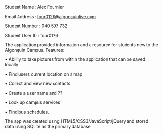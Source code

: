 Student Name : Alex Fournier

Email Address : four0126@algonquinlive.com

Student Number : 040 597 732

Student User ID : four0126


The application provided information and a resource for students new to the Algonquin Campus.
Features:

•	Ability to take pictures from within the application that can be saved locally

•	Find users current location on a map

•	Collect and view new contacts

•	Create a user name and ??

•	Look up campus services

•	Find bus schedules.


The app was created using HTML5/CSS3/JavaScript/jQuery and stored data using SQLite as the primary database.
